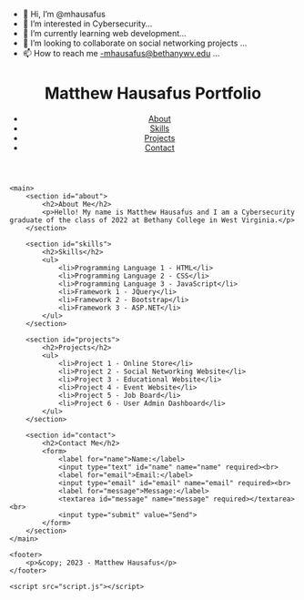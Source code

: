 - 👋 Hi, I’m @mhausafus
- 👀 I’m interested in Cybersecurity...
- 🌱 I’m currently learning web development...
- 💞️ I’m looking to collaborate on social networking projects ...
- 📫 How to reach me -mhausafus@bethanywv.edu ... 

<!---
Author: Matthew Hausafus
Date: March 18, 2023
Project: My personal portfolio website
--->
<!DOCTYPE html>
<html>
<head>
	<meta charset="UTF-8">
	<meta name="viewport" content="width=device-width, initial-scale=1.0">
	<title>Portfolio</title>
	<link rel="stylesheet" href="style.css">
</head>
<body>
	<header>
		<h1>Matthew Hausafus Portfolio</h1>
		<nav>
			<ul>
				<li><a href="#about">About</a></li>
				<li><a href="#skills">Skills</a></li>
				<li><a href="#projects">Projects</a></li>
				<li><a href="#contact">Contact</a></li>
			</ul>
		</nav>
	</header>
	
	<main>
		<section id="about">
			<h2>About Me</h2>
			<p>Hello! My name is Matthew Hausafus and I am a Cybersecurity graduate of the class of 2022 at Bethany College in West Virginia.</p>
		</section>
		
		<section id="skills">
			<h2>Skills</h2>
			<ul>
				<li>Programming Language 1 - HTML</li>
				<li>Programming Language 2 - CSS</li>
				<li>Programming Language 3 - JavaScript</li>
				<li>Framework 1 - JQuery</li>
				<li>Framework 2 - Bootstrap</li>
				<li>Framework 3 - ASP.NET</li>
			</ul>
		</section>
		
		<section id="projects">
			<h2>Projects</h2>
			<ul>
				<li>Project 1 - Online Store</li>
				<li>Project 2 - Social Networking Website</li>
				<li>Project 3 - Educational Website</li>
				<li>Project 4 - Event Website</li>
				<li>Project 5 - Job Board</li>
				<li>Project 6 - User Admin Dashboard</li>
			</ul>
		</section>
		
		<section id="contact">
			<h2>Contact Me</h2>
			<form>
				<label for="name">Name:</label>
				<input type="text" id="name" name="name" required><br>
				<label for="email">Email:</label>
				<input type="email" id="email" name="email" required><br>
				<label for="message">Message:</label>
				<textarea id="message" name="message" required></textarea><br>
				<input type="submit" value="Send">
			</form>
		</section>
	</main>
	
	<footer>
		<p>&copy; 2023 - Matthew Hausafus</p>
	</footer>

	<script src="script.js"></script>
</body>
</html>

